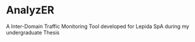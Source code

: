 # AnalyzER
A Inter-Domain Traffic Monitoring Tool developed for Lepida SpA during my undergraduate Thesis
